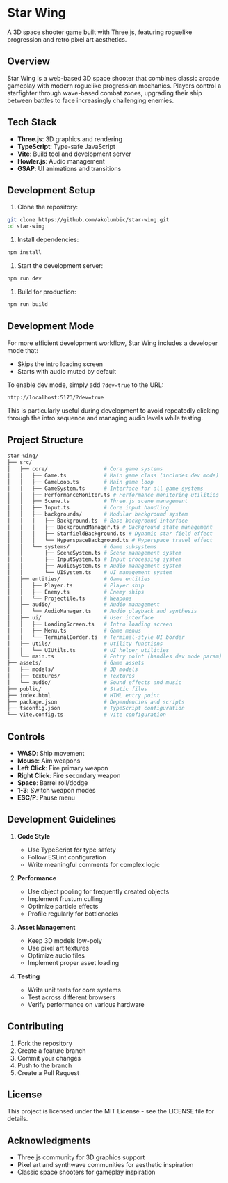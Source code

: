 # Star Wing

A 3D space shooter game built with Three.js, featuring roguelike progression and retro pixel art aesthetics.

## Overview

Star Wing is a web-based 3D space shooter that combines classic arcade gameplay with modern roguelike progression mechanics. Players control a starfighter through wave-based combat zones, upgrading their ship between battles to face increasingly challenging enemies.

## Tech Stack

- **Three.js**: 3D graphics and rendering
- **TypeScript**: Type-safe JavaScript
- **Vite**: Build tool and development server
- **Howler.js**: Audio management
- **GSAP**: UI animations and transitions

## Development Setup

1. Clone the repository:

```bash
git clone https://github.com/akolumbic/star-wing.git
cd star-wing
```

1. Install dependencies:

```bash
npm install
```

1. Start the development server:

```bash
npm run dev
```

1. Build for production:

```bash
npm run build
```

## Development Mode

For more efficient development workflow, Star Wing includes a developer mode that:

- Skips the intro loading screen
- Starts with audio muted by default

To enable dev mode, simply add `?dev=true` to the URL:

```bash
http://localhost:5173/?dev=true
```

This is particularly useful during development to avoid repeatedly clicking through the intro sequence and managing audio levels while testing.

## Project Structure

```bash
star-wing/
├── src/
│   ├── core/                  # Core game systems
│   │   ├── Game.ts            # Main game class (includes dev mode)
│   │   ├── GameLoop.ts        # Main game loop
│   │   ├── GameSystem.ts      # Interface for all game systems
│   │   ├── PerformanceMonitor.ts # Performance monitoring utilities
│   │   ├── Scene.ts           # Three.js scene management
│   │   ├── Input.ts           # Core input handling
│   │   ├── backgrounds/       # Modular background system
│   │   │   ├── Background.ts  # Base background interface
│   │   │   ├── BackgroundManager.ts # Background state management
│   │   │   ├── StarfieldBackground.ts # Dynamic star field effect
│   │   │   └── HyperspaceBackground.ts # Hyperspace travel effect
│   │   └── systems/           # Game subsystems
│   │       ├── SceneSystem.ts # Scene management system
│   │       ├── InputSystem.ts # Input processing system
│   │       ├── AudioSystem.ts # Audio management system
│   │       └── UISystem.ts    # UI management system
│   ├── entities/              # Game entities
│   │   ├── Player.ts          # Player ship
│   │   ├── Enemy.ts           # Enemy ships
│   │   └── Projectile.ts      # Weapons
│   ├── audio/                 # Audio management
│   │   └── AudioManager.ts    # Audio playback and synthesis
│   ├── ui/                    # User interface
│   │   ├── LoadingScreen.ts   # Intro loading screen
│   │   ├── Menu.ts            # Game menus
│   │   └── TerminalBorder.ts  # Terminal-style UI border
│   ├── utils/                 # Utility functions
│   │   └── UIUtils.ts         # UI helper utilities
│   └── main.ts                # Entry point (handles dev mode param)
├── assets/                    # Game assets
│   ├── models/                # 3D models
│   ├── textures/              # Textures
│   └── audio/                 # Sound effects and music
├── public/                    # Static files
├── index.html                 # HTML entry point
├── package.json               # Dependencies and scripts
├── tsconfig.json              # TypeScript configuration
└── vite.config.ts             # Vite configuration
```

## Controls

- **WASD**: Ship movement
- **Mouse**: Aim weapons
- **Left Click**: Fire primary weapon
- **Right Click**: Fire secondary weapon
- **Space**: Barrel roll/dodge
- **1-3**: Switch weapon modes
- **ESC/P**: Pause menu

## Development Guidelines

1. **Code Style**

   - Use TypeScript for type safety
   - Follow ESLint configuration
   - Write meaningful comments for complex logic

2. **Performance**

   - Use object pooling for frequently created objects
   - Implement frustum culling
   - Optimize particle effects
   - Profile regularly for bottlenecks

3. **Asset Management**

   - Keep 3D models low-poly
   - Use pixel art textures
   - Optimize audio files
   - Implement proper asset loading

4. **Testing**
   - Write unit tests for core systems
   - Test across different browsers
   - Verify performance on various hardware

## Contributing

1. Fork the repository
2. Create a feature branch
3. Commit your changes
4. Push to the branch
5. Create a Pull Request

## License

This project is licensed under the MIT License - see the LICENSE file for details.

## Acknowledgments

- Three.js community for 3D graphics support
- Pixel art and synthwave communities for aesthetic inspiration
- Classic space shooters for gameplay inspiration
